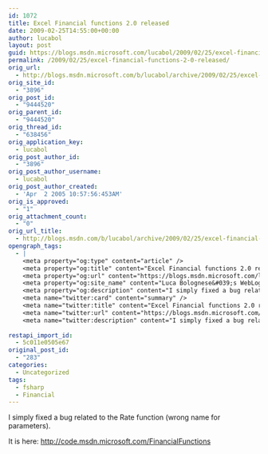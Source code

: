 ```yaml
---
id: 1072
title: Excel Financial functions 2.0 released
date: 2009-02-25T14:55:00+00:00
author: lucabol
layout: post
guid: https://blogs.msdn.microsoft.com/lucabol/2009/02/25/excel-financial-functions-2-0-released/
permalink: /2009/02/25/excel-financial-functions-2-0-released/
orig_url:
  - http://blogs.msdn.microsoft.com/b/lucabol/archive/2009/02/25/excel-financial-functions-2-0-released.aspx
orig_site_id:
  - "3896"
orig_post_id:
  - "9444520"
orig_parent_id:
  - "9444520"
orig_thread_id:
  - "638456"
orig_application_key:
  - lucabol
orig_post_author_id:
  - "3896"
orig_post_author_username:
  - lucabol
orig_post_author_created:
  - 'Apr  2 2005 10:57:56:453AM'
orig_is_approved:
  - "1"
orig_attachment_count:
  - "0"
orig_url_title:
  - http://blogs.msdn.com/b/lucabol/archive/2009/02/25/excel-financial-functions-2-0-released.aspx
opengraph_tags:
  - |
    <meta property="og:type" content="article" />
    <meta property="og:title" content="Excel Financial functions 2.0 released" />
    <meta property="og:url" content="https://blogs.msdn.microsoft.com/lucabol/2009/02/25/excel-financial-functions-2-0-released/" />
    <meta property="og:site_name" content="Luca Bolognese&#039;s WebLog" />
    <meta property="og:description" content="I simply fixed a bug related to the Rate function (wrong name for parameters). It is here: http://code.msdn.microsoft.com/FinancialFunctions" />
    <meta name="twitter:card" content="summary" />
    <meta name="twitter:title" content="Excel Financial functions 2.0 released" />
    <meta name="twitter:url" content="https://blogs.msdn.microsoft.com/lucabol/2009/02/25/excel-financial-functions-2-0-released/" />
    <meta name="twitter:description" content="I simply fixed a bug related to the Rate function (wrong name for parameters). It is here: http://code.msdn.microsoft.com/FinancialFunctions" />
    
restapi_import_id:
  - 5c011e0505e67
original_post_id:
  - "283"
categories:
  - Uncategorized
tags:
  - fsharp
  - Financial
---
```

I simply fixed a bug related to the Rate function (wrong name for parameters).

It is here: <http://code.msdn.microsoft.com/FinancialFunctions>